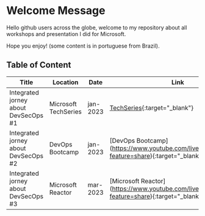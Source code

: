 # Welcome Message

Hello github users across the globe, welcome to my repository about all workshops and presentation I did for Microsoft.

Hope you enjoy! (some content is in portuguese from Brazil).

## Table of Content

| Title | Location | Date | Link | 
| --------------- | --------------- | --------------- | --------------- |
| Integrated jorney about DevSecOps #1 | Microsoft TechSeries | jan-2023 | [TechSeries](https://www.microsoft.com/pt-br/events-hub/brazil/azure-tech-series-jornada-integrada-devsecops/){:target="_blank"} |
| Integrated jorney about DevSecOps #2 | DevOps Bootcamp | jan-2023 | [DevOps Bootcamp] (https://www.youtube.com/live/FezhOsv_1yM?feature=share){:target="_blank"} | 
| Integrated jorney about DevSecOps #3 | Microsoft Reactor | mar-2023 | [Microsoft Reactor] (https://www.youtube.com/live/pd08fUrpCw8?feature=share){:target="_blank"} | 
